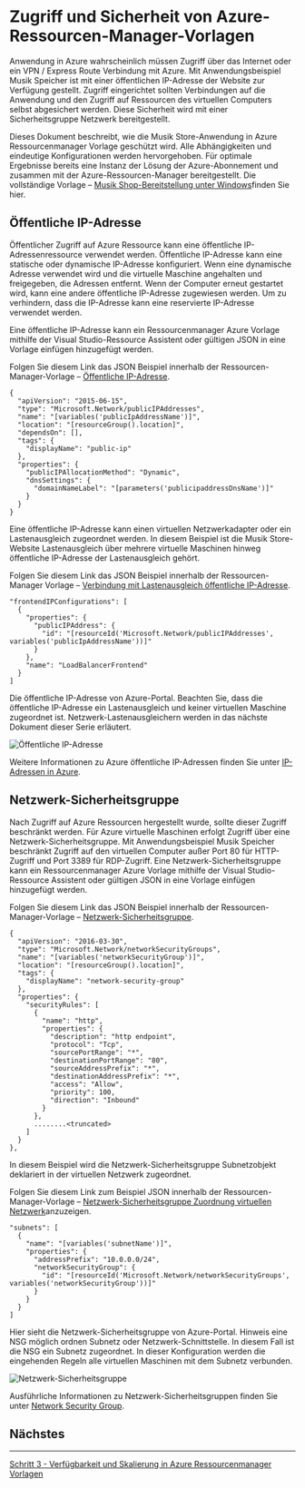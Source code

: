 <properties
   pageTitle="Zugriff und Sicherheit in Azure Ressourcenmanager Vorlagen | Microsoft Azure" 
   description="Azure Virtual Machine DotNet Core-Lernprogramm"
   services="virtual-machines-windows"
   documentationCenter="virtual-machines"
   authors="neilpeterson"
   manager="timlt"
   editor="tysonn"
   tags="azure-resource-manager"/>

<tags
   ms.service="virtual-machines-windows"
   ms.devlang="na"
   ms.topic="article"
   ms.tgt_pltfrm="vm-windows"
   ms.workload="infrastructure-services"
   ms.date="10/21/2016"
   ms.author="nepeters"/>

# <a name="access-and-security-in-azure-resource-manager-templates"></a>Zugriff und Sicherheit von Azure-Ressourcen-Manager-Vorlagen

Anwendung in Azure wahrscheinlich müssen Zugriff über das Internet oder ein VPN / Express Route Verbindung mit Azure. Mit Anwendungsbeispiel Musik Speicher ist mit einer öffentlichen IP-Adresse der Website zur Verfügung gestellt. Zugriff eingerichtet sollten Verbindungen auf die Anwendung und den Zugriff auf Ressourcen des virtuellen Computers selbst abgesichert werden. Diese Sicherheit wird mit einer Sicherheitsgruppe Netzwerk bereitgestellt. 

Dieses Dokument beschreibt, wie die Musik Store-Anwendung in Azure Ressourcenmanager Vorlage geschützt wird. Alle Abhängigkeiten und eindeutige Konfigurationen werden hervorgehoben. Für optimale Ergebnisse bereits eine Instanz der Lösung der Azure-Abonnement und zusammen mit der Azure-Ressourcen-Manager bereitgestellt. Die vollständige Vorlage – [Musik Shop-Bereitstellung unter Windows](https://github.com/Microsoft/dotnet-core-sample-templates/tree/master/dotnet-core-music-windows)finden Sie hier.


## <a name="public-ip-address"></a>Öffentliche IP-Adresse

Öffentlicher Zugriff auf Azure Ressource kann eine öffentliche IP-Adressenressource verwendet werden. Öffentliche IP-Adresse kann eine statische oder dynamische IP-Adresse konfiguriert. Wenn eine dynamische Adresse verwendet wird und die virtuelle Maschine angehalten und freigegeben, die Adressen entfernt. Wenn der Computer erneut gestartet wird, kann eine andere öffentliche IP-Adresse zugewiesen werden. Um zu verhindern, dass die IP-Adresse kann eine reservierte IP-Adresse verwendet werden. 

Eine öffentliche IP-Adresse kann ein Ressourcenmanager Azure Vorlage mithilfe der Visual Studio-Ressource Assistent oder gültigen JSON in eine Vorlage einfügen hinzugefügt werden. 

Folgen Sie diesem Link das JSON Beispiel innerhalb der Ressourcen-Manager-Vorlage – [Öffentliche IP-Adresse](https://github.com/Microsoft/dotnet-core-sample-templates/blob/master/dotnet-core-music-windows/azuredeploy.json#L110).


```none
{
  "apiVersion": "2015-06-15",
  "type": "Microsoft.Network/publicIPAddresses",
  "name": "[variables('publicIpAddressName')]",
  "location": "[resourceGroup().location]",
  "dependsOn": [],
  "tags": {
    "displayName": "public-ip"
  },
  "properties": {
    "publicIPAllocationMethod": "Dynamic",
    "dnsSettings": {
      "domainNameLabel": "[parameters('publicipaddressDnsName')]"
    }
  }
}
```

Eine öffentliche IP-Adresse kann einen virtuellen Netzwerkadapter oder ein Lastenausgleich zugeordnet werden. In diesem Beispiel ist die Musik Store-Website Lastenausgleich über mehrere virtuelle Maschinen hinweg öffentliche IP-Adresse der Lastenausgleich gehört.

Folgen Sie diesem Link das JSON Beispiel innerhalb der Ressourcen-Manager Vorlage – [Verbindung mit Lastenausgleich öffentliche IP-Adresse](https://github.com/Microsoft/dotnet-core-sample-templates/blob/master/dotnet-core-music-windows/azuredeploy.json#L211).

```none
"frontendIPConfigurations": [
  {
    "properties": {
      "publicIPAddress": {
        "id": "[resourceId('Microsoft.Network/publicIPAddresses', variables('publicIpAddressName'))]"
      }
    },
    "name": "LoadBalancerFrontend"
  }
]
```

Die öffentliche IP-Adresse von Azure-Portal. Beachten Sie, dass die öffentliche IP-Adresse ein Lastenausgleich und keiner virtuellen Maschine zugeordnet ist. Netzwerk-Lastenausgleichern werden in das nächste Dokument dieser Serie erläutert.

![Öffentliche IP-Adresse](./media/virtual-machines-windows-dotnet-core/pubip-win.png)

Weitere Informationen zu Azure öffentliche IP-Adressen finden Sie unter [IP-Adressen in Azure](../virtual-network/virtual-network-ip-addresses-overview-arm.md).

## <a name="network-security-group"></a>Netzwerk-Sicherheitsgruppe

Nach Zugriff auf Azure Ressourcen hergestellt wurde, sollte dieser Zugriff beschränkt werden. Für Azure virtuelle Maschinen erfolgt Zugriff über eine Netzwerk-Sicherheitsgruppe. Mit Anwendungsbeispiel Musik Speicher beschränkt Zugriff auf den virtuellen Computer außer Port 80 für HTTP-Zugriff und Port 3389 für RDP-Zugriff. Eine Netzwerk-Sicherheitsgruppe kann ein Ressourcenmanager Azure Vorlage mithilfe der Visual Studio-Ressource Assistent oder gültigen JSON in eine Vorlage einfügen hinzugefügt werden.

Folgen Sie diesem Link das JSON Beispiel innerhalb der Ressourcen-Manager-Vorlage – [Netzwerk-Sicherheitsgruppe](https://github.com/Microsoft/dotnet-core-sample-templates/blob/master/dotnet-core-music-windows/azuredeploy.json#L57).

```none
{
  "apiVersion": "2016-03-30",
  "type": "Microsoft.Network/networkSecurityGroups",
  "name": "[variables('networkSecurityGroup')]",
  "location": "[resourceGroup().location]",
  "tags": {
    "displayName": "network-security-group"
  },
  "properties": {
    "securityRules": [
      {
        "name": "http",
        "properties": {
          "description": "http endpoint",
          "protocol": "Tcp",
          "sourcePortRange": "*",
          "destinationPortRange": "80",
          "sourceAddressPrefix": "*",
          "destinationAddressPrefix": "*",
          "access": "Allow",
          "priority": 100,
          "direction": "Inbound"
        }
      },
      ........<truncated> 
    ]
  }
},
```

In diesem Beispiel wird die Netzwerk-Sicherheitsgruppe Subnetzobjekt deklariert in der virtuellen Netzwerk zugeordnet. 

Folgen Sie diesem Link zum Beispiel JSON innerhalb der Ressourcen-Manager-Vorlage – [Netzwerk-Sicherheitsgruppe Zuordnung virtuellen Netzwerk](https://github.com/Microsoft/dotnet-core-sample-templates/blob/master/dotnet-core-music-windows/azuredeploy.json#L143)anzuzeigen.


```none
"subnets": [
  {
    "name": "[variables('subnetName')]",
    "properties": {
      "addressPrefix": "10.0.0.0/24",
      "networkSecurityGroup": {
        "id": "[resourceId('Microsoft.Network/networkSecurityGroups', variables('networkSecurityGroup'))]"
      }
    }
  }
]
```

Hier sieht die Netzwerk-Sicherheitsgruppe von Azure-Portal. Hinweis eine NSG möglich ordnen Subnetz oder Netzwerk-Schnittstelle. In diesem Fall ist die NSG ein Subnetz zugeordnet. In dieser Konfiguration werden die eingehenden Regeln alle virtuellen Maschinen mit dem Subnetz verbunden.

![Netzwerk-Sicherheitsgruppe](./media/virtual-machines-windows-dotnet-core/nsg-win.png)

Ausführliche Informationen zu Netzwerk-Sicherheitsgruppen finden Sie unter [Network Security Group]( https://azure.microsoft.com/documentation/articles/virtual-networks-nsg/).

## <a name="next-step"></a>Nächstes

<hr>

[Schritt 3 - Verfügbarkeit und Skalierung in Azure Ressourcenmanager Vorlagen](./virtual-machines-windows-dotnet-core-4-availability-scale.md)
